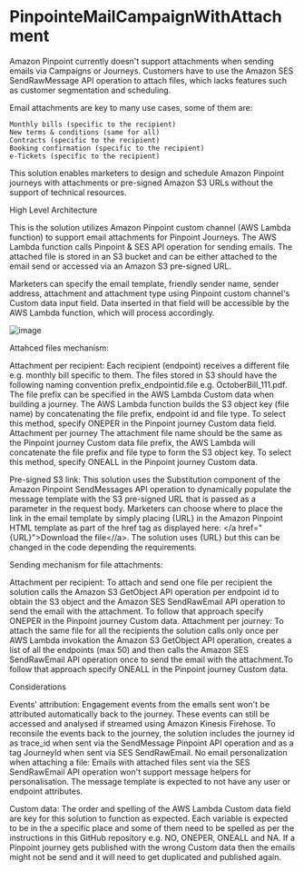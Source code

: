 # PinpointeMailCampaignWithAttachment

Amazon Pinpoint currently doesn't support attachments when sending emails via Campaigns or Journeys. Customers have to use the Amazon SES SendRawMessage API operation to attach files, which lacks features such as customer segmentation and scheduling.

Email attachments are key to many use cases, some of them are:

    Monthly bills (specific to the recipient)
    New terms & conditions (same for all)
    Contracts (specific to the recipient)
    Booking confirmation (specific to the recipient)
    e-Tickets (specific to the recipient)

This solution enables marketers to design and schedule Amazon Pinpoint journeys with attachments or pre-signed Amazon S3 URLs without the support of technical resources.

High Level Architecture

This is the solution utilizes Amazon Pinpoint custom channel (AWS Lambda function) to support email attachments for Pinpoint Journeys. The AWS Lambda function calls Pinpoint & 
SES API operation for sending emails. The attached file is stored in an S3 bucket and can be either attached to the email send or accessed via an Amazon S3 pre-signed URL.

Marketers can specify the email template, friendly sender name, sender address, attachment and attachment type using Pinpoint custom channel's Custom data input field. Data 
inserted in that field will be accessible by the AWS Lambda function, which will process accordingly.

![image](https://github.com/binuapazhoor/PinpointeMailCampaignWithAttachment/assets/58440253/48d5b759-61bb-47f8-9812-737de48e5c3a)

Attahced files mechanism:

Attachment per recipient: Each recipient (endpoint) receives a different file e.g. monthly bill specific to them. The files stored in S3 should have the following naming
convention prefix_endpointid.file e.g. OctoberBill_111.pdf. The file prefix can be specified in the AWS Lambda Custom data when building a journey. The AWS Lambda function 
builds the S3 object key (file name) by concatenating the file prefix, endpoint id and file type. To select this method, specify ONEPER in the Pinpoint journey Custom data field.
Attachment per journey The attachment file name should be the same as the Pinpoint journey Custom data file prefix, the AWS Lambda will concatenate the file prefix 
and file type to form the S3 object key. To select this method, specify ONEALL in the Pinpoint journey Custom data.
    
Pre-signed S3 link: This solution uses the Substitution component of the Amazon Pinpoint SendMessages API operation to dynamically populate the message template with the 
S3 pre-signed URL that is passed as a parameter in the request body. Marketers can choose where to place the link in the email template by simply placing {URL} in the Amazon 
Pinpoint HTML template as part of the href tag as displayed here: </a href="{URL}">Download the file<//a>. The solution uses {URL} but this can be changed in the code depending 
the requirements.

Sending mechanism for file attachments:

Attachment per recipient: To attach and send one file per recipient the solution calls the Amazon S3 GetObject API operation per endpoint id to obtain the S3 object and the 
Amazon SES SendRawEmail API operation to send the email with the attachment. To follow that approach specify ONEPER in the Pinpoint journey Custom data.
Attachment per journey: To attach the same file for all the recipients the solution calls only once per AWS Lambda invokation the Amazon S3 GetObject API operation, 
creates a list of all the endpoints (max 50) and then calls the Amazon SES SendRawEmail API operation once to send the email with the attachment.To follow that approach 
specify ONEALL in the Pinpoint journey Custom data.

Considerations

Events' attribution: Engagement events from the emails sent won't be attributed automatically back to the journey. These events can still be accessed and analysed if streamed 
using Amazon Kinesis Firehose. To reconsile the events back to the journey, the solution includes the journey id as trace_id when sent via the SendMessage Pinpoint API operation 
and as a tag JourneyId when sent via SES SendRawEmail.
No email personalization when attaching a file: Emails with attached files sent via the SES SendRawEmail API operation won't support message helpers for personalisation. 
The message template is expected to not have any user or endpoint attributes.
    
Custom data: The order and spelling of the AWS Lambda Custom data field are key for this solution to function as expected. Each variable is expected to be in the a specific 
place and some of them need to be spelled as per the instructions in this GitHub repository e.g. NO, ONEPER, ONEALL and NA. If a Pinpoint journey gets published with the wrong 
Custom data then the emails might not be send and it will need to get duplicated and published again.

